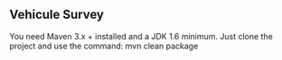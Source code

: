 ## Vehicule Survey

You need Maven 3.x + installed and a JDK 1.6 minimum.
Just clone the project and use the command: mvn clean package

